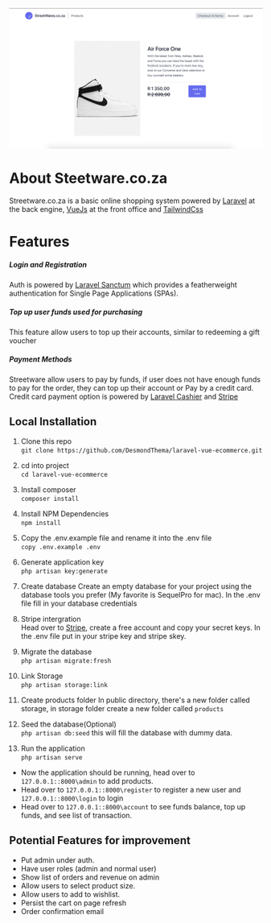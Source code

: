 ![alt text](product_details.png)

# About Steetware.co.za

Streetware.co.za is a basic online shopping system powered by [Laravel](https://laravel.com/) at the back engine, [VueJs](https://vuejs.org/) at the front office and [TailwindCss](https://tailwindcss.com)

# Features

##### Login and Registration

Auth is powered by [Laravel Sanctum](https://laravel.com/docs/8.x/sanctum) which provides a featherweight authentication for Single Page Applications (SPAs).

##### Top up user funds used for purchasing
This feature allow users to top up their accounts, similar to redeeming a gift voucher

##### Payment Methods 

Streetware allow users to pay by funds, if user does not have enough funds to pay for the order, they can top up their account or Pay by a credit card. Credit card payment option is powered by [Laravel Cashier](https://laravel.com/docs/8.x/billing) and [Stripe](https://stripe.com/en-gb-us)

## Local Installation
1. Clone this repo  
`git clone https://github.com/DesmondThema/laravel-vue-ecommerce.git`
2. cd into project  
`cd laravel-vue-ecommerce`
3. Install composer  
`composer install`
4. Install NPM Dependencies  
`npm install`
5. Copy the .env.example file and rename it into the .env file  
`copy .env.example .env` 
6. Generate application key  
`php artisan key:generate  
`
7. Create database
Create an empty database for your project using the database tools you prefer (My favorite is SequelPro for mac). In the .env file fill in your database credentials
8. Stripe intergration  
 Head over to [Stripe](https://stripe.com/en-gb-us), create a free account and copy your secret keys. In the .env file put in your stripe key and stripe skey.
9. Migrate the database  
`php artisan migrate:fresh` 
10. Link Storage  
`php artisan storage:link` 
11. Create products folder 
In public directory, there's a new folder called storage, in storage folder create a new folder called `products`
10. Seed the database(Optional)  
`php artisan db:seed` 
this will fill the database with dummy data.  

11. Run the application  
`php artisan serve`  



- Now the application should be running, head over to `127.0.0.1::8000\admin` to add products.  
- Head over to `127.0.0.1::8000\register` to register a new user and `127.0.0.1::8000\login` to login
- Head over to `127.0.0.1::8000\account` to see funds balance, top up funds, and see list of transaction.


## Potential Features for improvement
- Put admin under auth.
- Have user roles (admin and normal user)
- Show list of orders and revenue on admin
- Allow users to select product size.
- Allow users to add to wishlist.
- Persist the cart on page refresh
- Order confirmation email 
